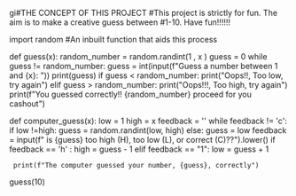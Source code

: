 gi#THE CONCEPT OF THIS PROJECT
#This project is strictly for fun. The aim is to make a creative guess between
#1-10. Have fun!!!!!!

import random #An inbuilt function that aids this process

def guess(x):
    random_number = random.randint(1 , x )
    guess = 0
    while guess != random_number:
        guess = int(input(f"Guess a number between 1 and {x}: "))
        print(guess)
        if guess < random_number:
            print("Oops!!, Too low, try again")
        elif guess > random_number:
            print("Oops!!!, Too high, try again") 
    print(f"You guessed correctly!! {random_number} proceed for you cashout")   

 def computer_guess(x):
     low = 1
     high = x
     feedback = ''
     while feedback != 'c':
         if low !=high:
             guess = random.randint(low, high)
         else:
             guess = low
         feedback = input(f" is {guess} too high (H), too low (L), or correct (C)??").lower()
         if feedback == 'h' :
             high = guess - 1
         elif feedback == "1":
             low = guess + 1

     print(f"The computer guessed your number, {guess}, correctly")
guess(10)
